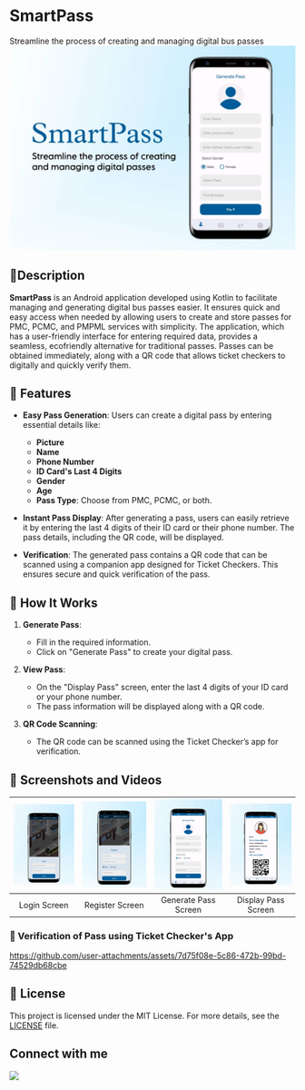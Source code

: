 # SmartPass 
Streamline the process of creating and managing digital bus passes
![cover](https://github.com/swarBhosale05/SmartPass/blob/master/media/cover.jpg)

## 📜Description 
**SmartPass** is an Android application developed using Kotlin to facilitate managing and generating digital bus passes easier. It ensures quick and easy access when needed by allowing users to create and store passes for PMC, PCMC, and PMPML services with simplicity. The application, which has a user-friendly interface for entering required data, provides a seamless, ecofriendly alternative for traditional passes. Passes can be obtained immediately, along with a QR code that allows ticket checkers to digitally and quickly verify them.


## 📱 Features
- **Easy Pass Generation**: Users can create a digital pass by entering essential details like:
  - **Picture**
  - **Name**
  - **Phone Number**
  - **ID Card's Last 4 Digits**
  - **Gender**
  - **Age**
  - **Pass Type**: Choose from PMC, PCMC, or both.

- **Instant Pass Display**: After generating a pass, users can easily retrieve it by entering the last 4 digits of their ID card or their phone number. The pass details, including the QR code, will be displayed.

- **Verification**: The generated pass contains a QR code that can be scanned using a companion app designed for Ticket Checkers. This ensures secure and quick verification of the pass.

## 🚀 How It Works
1. **Generate Pass**: 
   - Fill in the required information.
   - Click on "Generate Pass" to create your digital pass.

2. **View Pass**:
   - On the "Display Pass" screen, enter the last 4 digits of your ID card or your phone number.
   - The pass information will be displayed along with a QR code.

3. **QR Code Scanning**:
   - The QR code can be scanned using the Ticket Checker’s app for verification.


## 📸 Screenshots and Videos
| ![Login Screen](https://github.com/swarBhosale05/SmartPass/blob/master/media/login.jpg) | ![Register Screen](https://github.com/swarBhosale05/SmartPass/blob/master/media/register.jpg) | ![Generate Pass Screen](https://github.com/swarBhosale05/SmartPass/blob/master/media/generate.jpg) | ![Display Pass Screen](https://github.com/swarBhosale05/SmartPass/blob/master/media/display.jpg) |
|:---:|:---:|:---:|:---:|
| Login Screen | Register Screen | Generate Pass Screen | Display Pass Screen |

### 🎥 Verification of Pass using Ticket Checker's App
https://github.com/user-attachments/assets/7d75f08e-5c86-472b-99bd-74529db68cbe

## 📄 License
This project is licensed under the MIT License. For more details, see the [LICENSE](LICENSE) file.

## Connect with me
[![](https://img.shields.io/badge/LinkedIn-0077B5?style=for-the-badge&logo=linkedin&logoColor=white)](https://www.linkedin.com/in/swarada-bhosale-167754247/)



